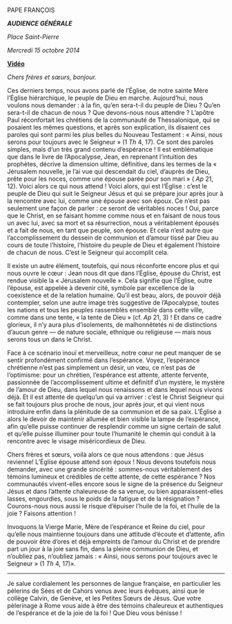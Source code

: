PAPE FRANÇOIS

***AUDIENCE GÉNÉRALE***

*Place Saint-Pierre*

*Mercredi 15 octobre 2014*

**[Vidéo](http://player.rv.va/vaticanplayer.asp?language=it&tic=VA_POBOWN8E)**

*Chers frères et sœurs, bonjour.*

Ces derniers temps, nous avons parlé de l’Église, de notre sainte Mère l’Église hiérarchique, le peuple de Dieu en marche. Aujourd’hui, nous voulons nous demander : à la fin, qu’en sera-t-il du peuple de Dieu ? Qu’en sera-t-il de chacun de nous ? Que devons-nous nous attendre ? L’apôtre Paul réconfortait les chrétiens de la communauté de Thessalonique, qui se posaient les mêmes questions, et après son explication, ils disaient ces paroles qui sont parmi les plus belles du Nouveau Testament : « Ainsi, nous serons pour toujours avec le Seigneur » (1 *Th* 4, 17). Ce sont des paroles simples, mais d’un très grand contenu d’espérance ! Il est emblématique que dans le livre de l’Apocalypse, Jean, en reprenant l’intuition des prophètes, décrive la dimension ultime, définitive, dans les termes de la « Jérusalem nouvelle, je l’ai vue qui descendait du ciel, d’auprès de Dieu, prête pour les noces, comme une épouse parée pour son mari » ( *Ap* 21, 12). Voici alors ce qui nous attend ! Voici alors, qui est l’Église : c’est le peuple de Dieu qui suit le Seigneur Jésus et qui se prépare jour après jour à la rencontre avec lui, comme une épouse avec son époux. Ce n’est pas seulement une façon de parler : ce seront de véritables noces ! Oui, parce que le Christ, en se faisant homme comme nous et en faisant de nous tous un avec lui, avec sa mort et sa résurrection, nous a véritablement épousés et a fait de nous, en tant que peuple, son épouse. Et cela n’est autre que l’accomplissement du dessein de communion et d’amour tissé par Dieu au cours de toute l’histoire, l’histoire du peuple de Dieu et également l’histoire de chacun de nous. C’est le Seigneur qui accomplit cela.

Il existe un autre élément, toutefois, qui nous réconforte encore plus et qui nous ouvre le cœur : Jean nous dit que dans l’Église, épouse du Christ, est rendue visible la « Jérusalem nouvelle ». Cela signifie que l’Église, outre l’épouse, est appelée à devenir cité, symbole par excellence de la coexistence et de la relation humaine. Qu’il est beau, alors, de pouvoir déjà contempler, selon une autre image très suggestive de l’Apocalypse, toutes les nations et tous les peuples rassemblés ensemble dans cette ville, comme dans une tente, « la tente de Dieu » (cf. *Ap* 21, 3) ! Et dans ce cadre glorieux, il n’y aura plus d’isolements, de malhonnêtetés ni de distinctions d’aucun genre — de nature sociale, ethnique ou religieuse — mais nous serons tous un dans le Christ.

Face à ce scénario inouï et merveilleux, notre cœur ne peut manquer de se sentir profondément confirmé dans l’espérance. Voyez, l’espérance chrétienne n’est pas simplement un désir, un vœu, ce n’est pas de l’optimisme: pour un chrétien, l’espérance est attente, attente fervente, passionnée de l’accomplissement ultime et définitif d’un mystère, le mystère de l’amour de Dieu, dans lequel nous renaissons et dans lequel nous vivons déjà. Et il est attente de quelqu’un qui va arriver : c’est le Christ Seigneur qui se fait toujours plus proche de nous, jour après jour, et qui vient nous introduire enfin dans la plénitude de sa communion et de sa paix. L’Église a alors le devoir de maintenir allumée et bien visible la lampe de l’espérance, afin qu’elle puisse continuer de resplendir comme un signe certain de salut et qu’elle puisse illuminer pour toute l’humanité le chemin qui conduit à la rencontre avec le visage miséricordieux de Dieu.

Chers frères et sœurs, voilà alors ce que nous attendons : que Jésus revienne! L’Église épouse attend son époux ! Nous devons toutefois nous demander, avec une grande sincérité : sommes-nous véritablement des témoins lumineux et crédibles de cette attente, de cette espérance ? Nos communautés vivent-elles encore sous le signe de la présence du Seigneur Jésus et dans l’attente chaleureuse de sa venue, ou bien apparaissent-elles lasses, engourdies, sous le poids de la fatigue et de la résignation ? Courons-nous nous aussi le risque d’épuiser l’huile de la foi, et l’huile de la joie ? Faisons attention !

Invoquons la Vierge Marie, Mère de l’espérance et Reine du ciel, pour qu’elle nous maintienne toujours dans une attitude d’écoute et d’attente, afin de pouvoir être d’ores et déjà empreints de l’amour du Christ et de prendre part un jour à la joie sans fin, dans la pleine communion de Dieu, et n’oubliez pas, n’oubliez jamais : « Ainsi, nous serons pour toujours avec le Seigneur » (1 *Th* 4, 17)».

* * *

Je salue cordialement les personnes de langue française, en particulier les pèlerins de Sées et de Cahors venus avec leurs évêques, ainsi que le collège Calvin, de Genève, et les Petites Sœurs de Jésus. Que votre pèlerinage à Rome vous aide à être des témoins chaleureux et authentiques de l’espérance et de la joie de la foi ! Que Dieu vous bénisse !